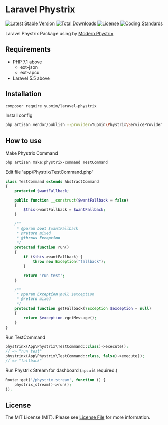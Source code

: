 # Laravel Phystrix

[![Latest Stable Version](https://poser.pugx.org/yupmin/laravel-phystrix/v/stable)](https://packagist.org/packages/yupmin/laravel-phystrix)
[![Total Downloads](https://poser.pugx.org/yupmin/laravel-phystrix/downloads)](https://packagist.org/packages/yupmin/laravel-phystrix)
[![License](https://poser.pugx.org/yupmin/laravel-phystrix/license)](https://packagist.org/packages/yupmin/laravel-phystrix)
[![Coding Standards](https://img.shields.io/badge/cs-PSR--2--R-yellow.svg)](https://github.com/php-fig-rectified/fig-rectified-standards)

Laravel Phystrix Package using by [Modern Phystrix](https://github.com/yupmin/phystrix)

## Requirements

* PHP 7.1 above
  * ext-json
  * ext-apcu
* Laravel 5.5 above

## Installation

```bash
composer require yupmin/laravel-phystrix
```

Install config

```bash
php artisan vendor/publish --provider=Yupmin\Phystrix\ServiceProvider
```

## How to use

Make Phystrix Command

```bash
php artisan make:phystrix-command TestCommand
```

Edit file 'app/Phystrix/TestCommand.php'

```php
class TestCommand extends AbstractCommand
{
    protected $wantFallback;

    public function __construct($wantFallback = false)
    {
        $this->wantFallback = $wantFallback;
    }

    /**
     * @param bool $wantFallback
     * @return mixed
     * @throws Exception
     */
    protected function run()
    {
        if ($this->wantFallback) {
            throw new Exception("fallback");
        }

        return 'run test';
    }

    /**
     * @param Exception|null $exception
     * @return mixed
     */
    protected function getFallback(?Exception $exception = null)
    {
        return $exception->getMessage();
    }
}
```

Run TestCommand

```php
phystrinx(App\Phystrix\TestCommand::class)->execute();
// => "run test"
phystrinx(App\Phystrix\TestCommand::class, false)->execute();
// => "fallback"
```

Run Phystrix Stream for dashboard (`apcu` is required.)

```php
Route::get('/phystrix.stream', function () {
    phystrix_stream()->run();
});
```

## License

The MIT License (MIT). Please see [License File](LICENSE.md) for more information.
